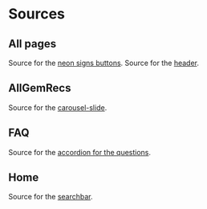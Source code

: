 # Sources

## All pages

Source for the [neon signs buttons](https://css-tricks.com/how-to-create-neon-text-with-css/).
Source for the [header](https://www.w3schools.com/howto/howto_css_responsive_header.asp).

## AllGemRecs

Source for the [carousel-slide](https://webdesign.tutsplus.com/easy-slider-carousel-with-pure-css--cms-107626t).

## FAQ

Source for the [accordion for the questions](https://codepen.io/prasad-d/pen/wbdKLK).

## Home

Source for the [searchbar](https://www.w3schools.com/howto/howto_css_searchbar.asp).
